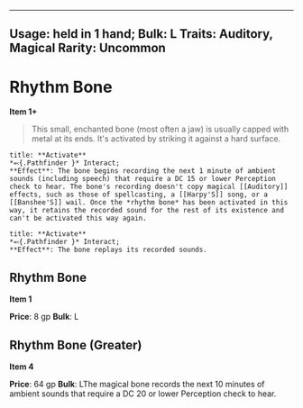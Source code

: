 
---
Usage: held in 1 hand;
Bulk: L
Traits: Auditory, Magical
Rarity: Uncommon
---

# Rhythm Bone

**Item 1+**

> This small, enchanted bone (most often a jaw) is usually capped with metal at its ends. It's activated by striking it against a hard surface.

```ad-embed-ability
title: **Activate**
*⬻{.Pathfinder }* Interact; 
**Effect**: The bone begins recording the next 1 minute of ambient sounds (including speech) that require a DC 15 or lower Perception check to hear. The bone's recording doesn't copy magical [[Auditory]] effects, such as those of spellcasting, a [[Harpy'S]] song, or a [[Banshee'S]] wail. Once the *rhythm bone* has been activated in this way, it retains the recorded sound for the rest of its existence and can't be activated this way again.

```

```ad-embed-ability
title: **Activate**
*⬻{.Pathfinder }* Interact; 
**Effect**: The bone replays its recorded sounds.

```

## Rhythm Bone

**Item 1**

**Price**: 8 gp
**Bulk**: L

## Rhythm Bone (Greater)

**Item 4**

**Price**: 64 gp
**Bulk**: LThe magical bone records the next 10 minutes of ambient sounds that require a DC 20 or lower Perception check to hear.
